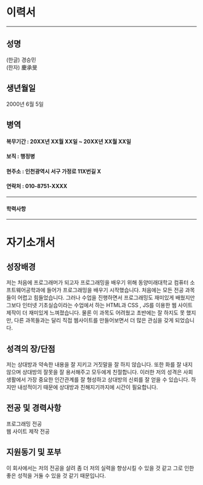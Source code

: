 # 이력서

---

## 성명 

(한글) 경승민  
(한자) 慶承旻

## 생년월일 

 2000년 6월 5일

## 병역

#### 복무기간 : 20XX년 XX월 XX일 ~ 20XX년 XX월 XX일
#### 보직 : 행정병

#### 현주소 : 인천광역시 서구 가정로 11X번길 X
#### 연락처 : 010-8751-XXXX

---

#### 학력사항  


---

# 자기소개서

## 성장배경
 
 저는 처음에 프로그래머가 되고자 프로그래밍을 배우기 위해 동양미래대학교 컴퓨터 소프트웨어공학과에 들어가 프로그래밍을 배우기 시작했습니다. 처음에는 모든 전공 과목들이 어렵고 힘들었습니다. 그러나 수업을 진행하면서 프로그래밍도 재미있게 배웠지만 그보다 인터넷 기초실습이라는 수업에서 하는 HTML과 CSS , JS를 이용한 웹 사이트 제작이 더 재미있게 느껴졌습니다. 물론 이 과목도 어려웠고 초반에는 잘 하지도 못 했지만, 다른 과목들과는 달리 직접 웹사이트를 만들어보면서 더 많은 관심을 갖게 되었습니다.

## 성격의 장/단점

 저는 상대방과 약속한 내용을 잘 지키고 거짓말을 잘 하지 않습니다. 또한 화를 잘 내지 않으며 상대방의 잘못을 잘 용서해주고 모두에게 친절합니다. 이러한 저의 성격은 사회생활에서 가장 중요한 인간관계를 잘 형성하고 상대방의 신뢰를 잘 얻을 수 있습니다. 하지만 내성적이기 때문에 상대방과 친해지기까지에 시간이 필요합니다. 

## 전공 및 경력사항

 프로그래밍 전공  
웹 사이트 제작 전공

## 지원동기 및 포부
 
 이 회사에서는 저의 전공을 살려 좀 더 저의 실력을 향상시킬 수 있을 것 같고 그로 인한 좋은 성적을 거둘 수 있을 것 같기 때문입니다.

